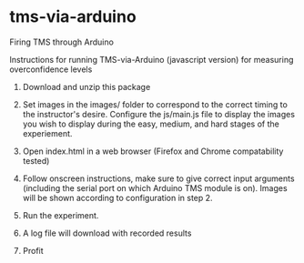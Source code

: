 # tms-via-arduino
Firing TMS through Arduino

Instructions for running TMS-via-Arduino (javascript version) for measuring overconfidence levels

1. Download and unzip this package

2. Set images in the images/ folder to correspond to the correct timing to the instructor's desire. Configure the js/main.js file  to display the images you wish to display during the easy, medium, and hard stages of the experiement.

3. Open index.html in a web browser (Firefox and Chrome compatability tested)

4. Follow onscreen instructions, make sure to give correct input arguments (including the serial port on which Arduino TMS module is on). Images will be shown according to configuration in step 2.

5. Run the experiment.

6. A log file will download with recorded results

7. Profit
